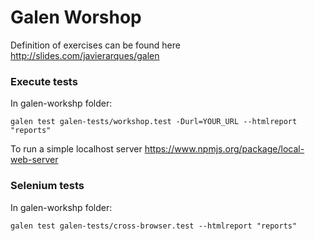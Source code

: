 Galen Worshop
==============

Definition of exercises can be found here http://slides.com/javierarques/galen


### Execute tests
In galen-workshp folder:

```
galen test galen-tests/workshop.test -Durl=YOUR_URL --htmlreport "reports"
```

To run a simple localhost server 
https://www.npmjs.org/package/local-web-server


### Selenium tests

In galen-workshp folder:
```
galen test galen-tests/cross-browser.test --htmlreport "reports"
```
